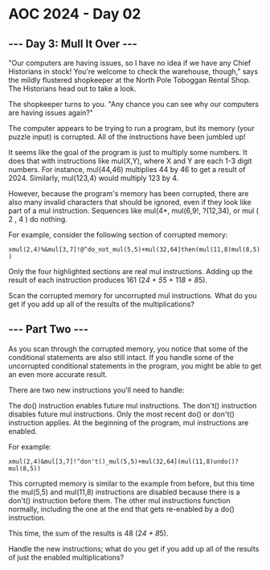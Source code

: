# AOC 2024 - Day 02

## --- Day 3: Mull It Over ---

"Our computers are having issues, so I have no idea if we have any Chief Historians in 
stock! You're welcome to check the warehouse, though," says the mildly flustered 
shopkeeper at the North Pole Toboggan Rental Shop. The Historians head out to take a look.

The shopkeeper turns to you. "Any chance you can see why our computers are having issues 
again?"

The computer appears to be trying to run a program, but its memory (your puzzle input) is 
corrupted. All of the instructions have been jumbled up!

It seems like the goal of the program is just to multiply some numbers. It does that with 
instructions like mul(X,Y), where X and Y are each 1-3 digit numbers. For instance, 
mul(44,46) multiplies 44 by 46 to get a result of 2024. Similarly, mul(123,4) would 
multiply 123 by 4.

However, because the program's memory has been corrupted, there are also many invalid 
characters that should be ignored, even if they look like part of a mul instruction. 
Sequences like mul(4*, mul(6,9!, ?(12,34), or mul ( 2 , 4 ) do nothing.

For example, consider the following section of corrupted memory:

`xmul(2,4)%&mul[3,7]!@^do_not_mul(5,5)+mul(32,64]then(mul(11,8)mul(8,5))`

Only the four highlighted sections are real mul instructions. Adding up the result 
of each instruction produces 161 (2*4 + 5*5 + 11*8 + 8*5).

Scan the corrupted memory for uncorrupted mul instructions. What do you get if you 
add up all of the results of the multiplications?

## --- Part Two ---

As you scan through the corrupted memory, you notice that some of the conditional 
statements are also still intact. If you handle some of the uncorrupted conditional 
statements in the program, you might be able to get an even more accurate result.

There are two new instructions you'll need to handle:

The do() instruction enables future mul instructions.
The don't() instruction disables future mul instructions.
Only the most recent do() or don't() instruction applies. At the beginning of the 
program, mul instructions are enabled.

For example:

`xmul(2,4)&mul[3,7]!^don't()_mul(5,5)+mul(32,64](mul(11,8)undo()?mul(8,5))`

This corrupted memory is similar to the example from before, but this time the 
mul(5,5) and mul(11,8) instructions are disabled because there is a don't() 
instruction before them. The other mul instructions function normally, including 
the one at the end that gets re-enabled by a do() instruction.

This time, the sum of the results is 48 (2*4 + 8*5).

Handle the new instructions; what do you get if you add up all of the results of 
just the enabled multiplications?